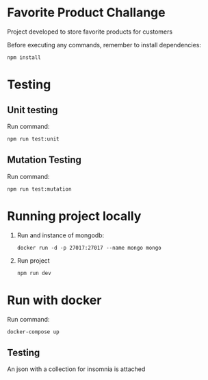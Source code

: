 # Favorite Product Challange

Project developed to store favorite products for customers

Before executing any commands, remember to install dependencies:
```
npm install
```

# Testing

## Unit testing

Run command:
```
npm run test:unit
```

## Mutation Testing

Run command:
```
npm run test:mutation
```

# Running project locally

1. Run and instance of mongodb:
    ```
    docker run -d -p 27017:27017 --name mongo mongo
    ```
1. Run project
    ```
    npm run dev
    ```

# Run with docker

Run command:
```
docker-compose up
```

## Testing

An json with a collection for insomnia is attached